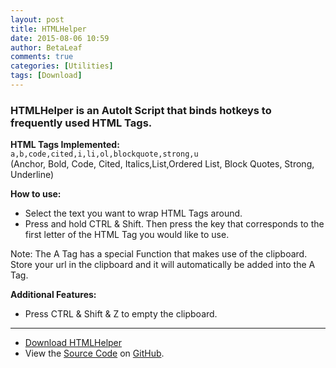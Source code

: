 ```yaml
---
layout: post
title: HTMLHelper
date: 2015-08-06 10:59
author: BetaLeaf
comments: true
categories: [Utilities]
tags: [Download]
---
```

### HTMLHelper is an AutoIt Script that binds hotkeys to frequently used HTML Tags.  

**HTML Tags Implemented:**  
```a,b,code,cited,i,li,ol,blockquote,strong,u```  
(Anchor, Bold, Code, Cited, Italics,List,Ordered List, Block Quotes, Strong, Underline)  

**How to use:**  

  - Select the text you want to wrap HTML Tags around.  
  - Press and hold CTRL &amp; Shift. Then press the key that corresponds to the first letter of the HTML Tag you would like to use.  

Note: The A Tag has a special Function that makes use of the clipboard. Store your url in the clipboard and it will automatically be added into the A Tag.  

**Additional Features:**  

  - Press CTRL &amp; Shift &amp; Z to empty the clipboard.  

---

  - [<i class="fa fa-download"></i> Download HTMLHelper](https://github.com/BetaLeaf/HTMLHelper/blob/master/HTMLHelper.exe?raw=true)  
  - View the [<i class="fa fa-file-code-o"></i> Source Code](https://github.com/BetaLeaf/HTMLHelper/blob/master/HTMLHelper.au3) on [<i class="fa fa-github"></i> GitHub](https://github.com/BetaLeaf/HTMLHelper).
